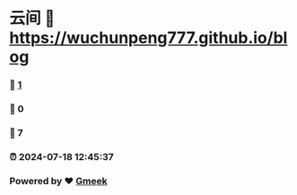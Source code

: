 # 云间 :link: https://wuchunpeng777.github.io/blog 
### :page_facing_up: [1](https://wuchunpeng777.github.io/blog/tag.html) 
### :speech_balloon: 0 
### :hibiscus: 7 
### :alarm_clock: 2024-07-18 12:45:37 
### Powered by :heart: [Gmeek](https://github.com/Meekdai/Gmeek)

